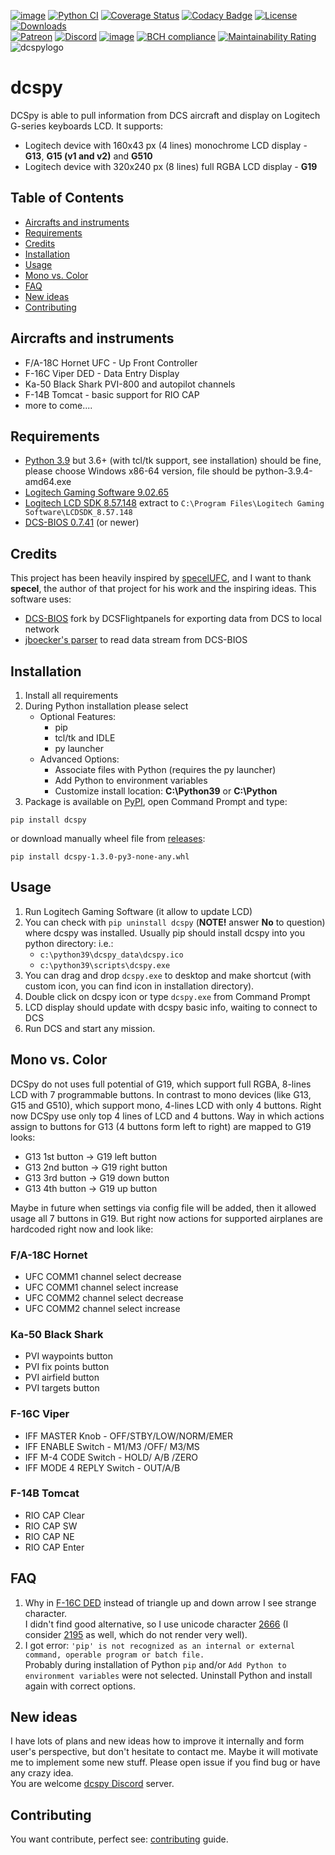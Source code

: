 [![image](https://img.shields.io/badge/pypi-v1.3.0-blue.svg)](https://pypi.org/project/dcspy/)
[![Python CI](https://github.com/emcek/dcspy/workflows/Python%20CI/badge.svg)](https://github.com/emcek/dcspy/actions)
[![Coverage Status](https://coveralls.io/repos/github/emcek/dcspy/badge.svg?branch=master)](https://coveralls.io/github/emcek/dcspy?branch=master)
[![Codacy Badge](https://api.codacy.com/project/badge/Grade/5270a4fc2ba24261a3bfa7361150e8ff)](https://www.codacy.com/manual/mplichta/dcspy?utm_source=github.com&amp;utm_medium=referral&amp;utm_content=emcek/dcspy&amp;utm_campaign=Badge_Grade)
[![License](https://img.shields.io/badge/Licence-MIT-blue.svg)](./LICENSE.md)
[![Downloads](https://img.shields.io/github/downloads/emcek/dcspy/total?label=Downloads)](https://github.com/emcek/dcspy/releases)  
[![Patreon](https://img.shields.io/badge/Patreon-donate-ff424d?logo=patreon)](https://www.patreon.com/mplichta)
[![Discord](https://img.shields.io/discord/672486999516774442?label=Discord&logo=discord&logoColor=lightblue)](https://discord.gg/SP5Yjx3)
[![image](https://img.shields.io/badge/python-3.6%20%7C%203.7%20%7C%203.8%20%7C%203.9-blue.svg)](https://github.com/emcek/dcspy)
[![BCH compliance](https://bettercodehub.com/edge/badge/emcek/dcspy?branch=master)](https://bettercodehub.com/)
[![Maintainability Rating](https://sonarcloud.io/api/project_badges/measure?project=emcek_dcspy&metric=sqale_rating)](https://sonarcloud.io/dashboard?id=emcek_dcspy)  
![dcspylogo](https://i.imgur.com/eqqrPB8.jpg)  
# dcspy
DCSpy is able to pull information from DCS aircraft and display on Logitech G-series keyboards LCD.
It supports:
*  Logitech device with 160x43 px (4 lines) monochrome LCD display - **G13**, **G15 (v1 and v2)** and **G510**
*  Logitech device with 320x240 px (8 lines) full RGBA LCD display - **G19**

## Table of Contents
* [Aircrafts and instruments](#aircrafts-and-instruments)
* [Requirements](#requirements)
* [Credits](#credits)
* [Installation](#installation)
* [Usage](#usage)
* [Mono vs. Color](#mono-vs-color)
* [FAQ](#faq)
* [New ideas](#new-ideas)
* [Contributing](#contributing)

## Aircrafts and instruments
* F/A-18C Hornet UFC - Up Front Controller
* F-16C Viper DED - Data Entry Display
* Ka-50 Black Shark PVI-800 and autopilot channels
* F-14B Tomcat - basic support for RIO CAP
* more to come....

## Requirements
* [Python 3.9](https://www.python.org/downloads/) but 3.6+ (with tcl/tk support, see installation) should be fine, please choose Windows x86-64 version, file should be python-3.9.4-amd64.exe
* [Logitech Gaming Software 9.02.65](https://support.logitech.com/software/lgs)
* [Logitech LCD SDK 8.57.148](http://gaming.logitech.com/sdk/LCDSDK_8.57.148.zip) extract to `C:\Program Files\Logitech Gaming Software\LCDSDK_8.57.148`
* [DCS-BIOS 0.7.41](https://github.com/DCSFlightpanels/dcs-bios/releases/latest) (or newer)

## Credits
This project has been heavily inspired by [specelUFC](https://github.com/specel/specelUFC), and I want to thank **specel**, the author of that project for his work and the inspiring ideas. This software uses:
* [DCS-BIOS](https://github.com/DCSFlightpanels/dcs-bios) fork by DCSFlightpanels for exporting data from DCS to local network
* [jboecker's parser](https://github.com/jboecker/python-dcs-bios-example) to read data stream from DCS-BIOS

## Installation
1. Install all requirements
2. During Python installation please select  
   * Optional Features:
     * pip
     * tcl/tk and IDLE
     * py launcher  
   * Advanced Options:
     * Associate files with Python (requires the py launcher)
     * Add Python to environment variables
     * Customize install location: **C:\Python39** or **C:\Python**
3. Package is available on [PyPI](https://pypi.org/project/dcspy/), open Command Prompt and type:
```shell script
pip install dcspy
```
or download manually wheel file from [releases](https://github.com/emcek/dcspy/releases/latest):
```shell script
pip install dcspy-1.3.0-py3-none-any.whl
```

## Usage
1. Run Logitech Gaming Software (it allow to update LCD)
2. You can check with `pip uninstall dcspy` (**NOTE!** answer **No** to question) where dcspy was installed. Usually pip should install dcspy into you python directory: i.e.:
   * `c:\python39\dcspy_data\dcspy.ico`
   * `c:\python39\scripts\dcspy.exe`
3. You can drag and drop `dcspy.exe` to desktop and make shortcut (with custom icon, you can find icon in installation directory).
4. Double click on dcspy icon or type `dcspy.exe` from Command Prompt
5. LCD display should update with dcspy basic info, waiting to connect to DCS 
6. Run DCS and start any mission.

## Mono vs. Color
DCSpy do not uses full potential of G19, which support full RGBA, 8-lines LCD with 7 programmable buttons. In contrast to 
mono devices (like G13, G15 and G510), which support mono, 4-lines LCD with only 4 buttons. Right now DCSpy use only top 
4 lines of LCD and 4 buttons. Way in which actions assign to buttons for G13 (4 buttons form left to right) are mapped to G19 looks:
* G13 1st button -> G19 left button
* G13 2nd button -> G19 right button
* G13 3rd button -> G19 down button
* G13 4th button -> G19 up button

Maybe in future when settings via config file will be added, then it allowed usage all 7 buttons in G19. But right now 
actions for supported airplanes are hardcoded right now and look like:

### F/A-18C Hornet
* UFC COMM1 channel select decrease
* UFC COMM1 channel select increase
* UFC COMM2 channel select decrease
* UFC COMM2 channel select increase

### Ka-50 Black Shark
* PVI waypoints button
* PVI fix points button
* PVI airfield button
* PVI targets button

### F-16C Viper
* IFF MASTER Knob - OFF/STBY/LOW/NORM/EMER
* IFF ENABLE Switch - M1/M3 /OFF/ M3/MS
* IFF M-4 CODE Switch - HOLD/ A/B /ZERO
* IFF MODE 4 REPLY Switch - OUT/A/B

### F-14B Tomcat
* RIO CAP Clear
* RIO CAP SW
* RIO CAP NE
* RIO CAP Enter

## FAQ
1. Why in [F-16C DED](https://i.imgur.com/Hr0kmFV.jpg) instead of triangle up and down arrow I see strange character.   
   I didn't find good alternative, so I use unicode character [2666](https://www.fileformat.info/info/unicode/char/2195/index.htm) (I consider [2195](https://www.fileformat.info/info/unicode/char/2195/index.htm) as well, which do not render very well).
2. I got error: `'pip' is not recognized as an internal or external command, operable program or batch file.`  
   Probably during installation of Python `pip` and/or `Add Python to environment variables` were not selected. Uninstall Python and install again with correct options. 
   
## New ideas
I have lots of plans and new ideas how to improve it internally and form user's perspective, but don't hesitate to contact me. Maybe it will motivate me to implement some new stuff. Please open issue if you find bug or have any crazy idea.  
You are welcome [dcspy Discord](https://discord.gg/SP5Yjx3) server. 

## Contributing
You want contribute, perfect see: [contributing](./CONTRIBUTING.md) guide.
